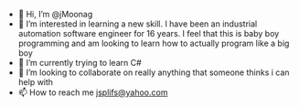 - 👋 Hi, I’m @jMoonag
- 👀 I’m interested in learning a new skill. I have been an industrial automation software engineer for 16 years. I feel that this is baby boy programming and am looking to learn how to actually program like a big boy 
- 🌱 I’m currently trying to learn C#
- 💞️ I’m looking to collaborate on really anything that someone thinks i can help with
- 📫 How to reach me jsplifs@yahoo.com

<!---
jMoonag/jMoonag is a ✨ special ✨ repository because its `README.md` (this file) appears on your GitHub profile.
You can click the Preview link to take a look at your changes.
--->
